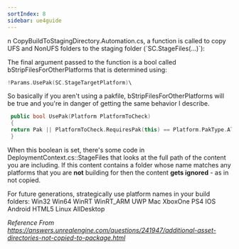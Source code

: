 ```yaml
---
sortIndex: 8
sidebar: ue4guide
---
```


n CopyBuildToStagingDirectory.Automation.cs, a function is called to copy UFS and NonUFS folders to the staging folder (\`SC.StageFiles(...)\`):

The final argument passed to the function is a bool called bStripFilesForOtherPlatforms that is determined using:

```cpp
!Params.UsePak(SC.StageTargetPlatform)\
```

So basically if you aren't using a pakfile, bStripFilesForOtherPlatforms will be true and you're in danger of getting the same behavior I describe.

```cpp
 public bool UsePak(Platform PlatformToCheck)
 {
 return Pak || PlatformToCheck.RequiresPak(this) == Platform.PakType.Always;
 }
```

When this boolean is set, there's some code in DeploymentContext.cs::StageFiles that looks at the full path of the content you are including. If this content contains a folder whose name matches any platforms that you are **not** building for then the content **gets ignored** - as in not copied.

For future generations, strategically use platform names in your build folders: Win32 Win64 WinRT WinRT_ARM UWP Mac XboxOne PS4 IOS Android HTML5 Linux AllDesktop

*Reference From <https://answers.unrealengine.com/questions/241947/additional-asset-directories-not-copied-to-package.html>*
